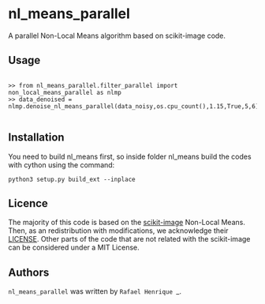 # nl_means_parallel

A parallel Non-Local Means algorithm  based on scikit-image code.

## Usage

```

>> from nl_means_parallel.filter_parallel import non_local_means_parallel as nlmp
>> data_denoised = nlmp.denoise_nl_means_parallel(data_noisy,os.cpu_count(),1.15,True,5,6)


```

## Installation

You need to build nl_means first, so inside folder nl_means build the codes with cython using the command:

```
python3 setup.py build_ext --inplace

```
## Licence


The majority of this code is based on the <a href="https://github.com/scikit-image/scikit-image">scikit-image</a> Non-Local Means. Then, as an redistribution with modifications, we acknowledge their <a href= "https://github.com/scikit-image/scikit-image/blob/main/LICENSE.txt">LICENSE</a>. Other parts of the code that are not related with the scikit-image can be considered under a MIT License.


## Authors

`nl_means_parallel` was written by `Rafael Henrique `_.
